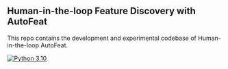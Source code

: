 ## Human-in-the-loop Feature Discovery with AutoFeat
This repo contains the development and experimental codebase of Human-in-the-loop AutoFeat.

[![Python 3.10]([https://img.shields.io/badge/python-3.10.112-blue.svg)](https://www.python.org/downloads/release/python-380/](https://www.python.org/downloads/release/python-31012/))
